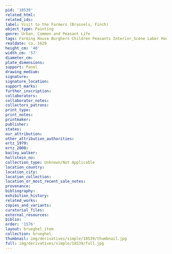 ```yaml
---
pid: '18539'
related_html: 
related_ids: 
label: Visit to the Farmers (Brussels, Finch)
object_type: Painting
genre: Urban, Common and Peasant Life
tags: Farming House Burghers Children Peasants Interior_Scene Labor Household_items
realdate: ca. 1620
height_cm: '40'
width_cm: '57'
diameter_cm: 
plate_dimensions: 
support: Panel
drawing_medium: 
signature: 
signature_location: 
support_marks: 
further_inscription: 
collaborators: 
collaborator_notes: 
collectors_patrons: 
print_type: 
print_notes: 
printmaker: 
publisher: 
states: 
our_attribution: 
other_attribution_authorities: 
ertz_1979: 
ertz_2008: 
bailey_walker: 
hollstein_no: 
collection_type: Unknown/Not Applicable
location_country: 
location_city: 
location_collection: 
location_or_most_recent_sale_notes: 
provenance: 
bibliography: 
exhibition_history: 
related_works: 
copies_and_variants: 
curatorial_files: 
external_resources: 
biblio: 
order: '1576'
layout: brueghel_item
collection: brueghel
thumbnail: img/derivatives/simple/18539/thumbnail.jpg
full: img/derivatives/simple/18539/full.jpg
---
```


